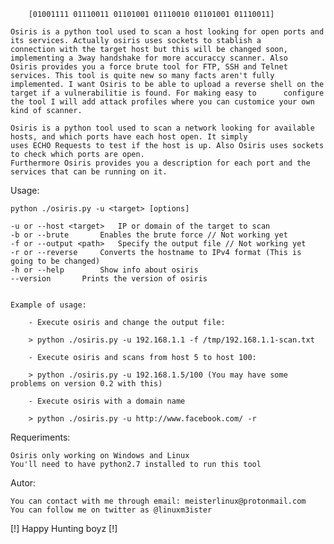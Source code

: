 
        [01001111 01110011 01101001 01110010 01101001 01110011] 
		
	Osiris is a python tool used to scan a host looking for open ports and its services. Actually osiris uses sockets to stablish a 	connection with the target host but this will be changed soon, implementing a 3way handshake for more accuraccy scanner. Also 
	Osiris provides you a force brute tool for FTP, SSH and Telnet services. This tool is quite new so many facts aren't fully 		implemented. I want Osiris to be able to upload a reverse shell on the target if a vulnerabilitie is found. For making easy to 		configure the tool I will add attack profiles where you can customice your own kind of scanner.
	
	Osiris is a python tool used to scan a network looking for available hosts, and which ports have each host open. It simply 
	uses ECHO Requests to test if the host is up. Also Osiris uses sockets to check which ports are open.
	Furthermore Osiris provides you a description for each port and the services that can be running on it.

Usage: 

	python ./osiris.py -u <target> [options]
	
	-u or --host <target>	IP or domain of the target to scan
	-b or --brute		Enables the brute force // Not working yet
	-f or --output <path>	Specify the output file // Not working yet
	-r or --reverse		Converts the hostname to IPv4 format (This is going to be changed)
	-h or --help		Show info about osiris
	--version		Prints the version of osiris
	
	
	Example of usage:
		
		- Execute osiris and change the output file:
		
		> python ./osiris.py -u 192.168.1.1 -f /tmp/192.168.1.1-scan.txt
	
		- Execute osiris and scans from host 5 to host 100:
		
		> python ./osiris.py -u 192.168.1.5/100 (You may have some problems on version 0.2 with this)
		
		- Execute osiris with a domain name 
		
		> python ./osiris.py -u http://www.facebook.com/ -r
		
Requeriments:
	
	Osiris only working on Windows and Linux
	You'll need to have python2.7 installed to run this tool

Autor:
	
	You can contact with me through email: meisterlinux@protonmail.com
	You can follow me on twitter as @linuxm3ister
	
[!] Happy Hunting boyz [!]
	
